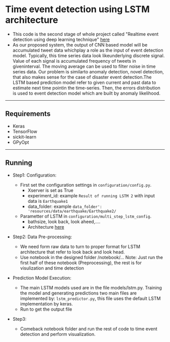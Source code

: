 # Time event detection using LSTM architecture
- This code is the second stage of whole project called "Realtime event detection using deep learning technique" [here](http://sclab.cafe24.com/publications/Proposal%20final4.pdf)
- As our proposed system, the output of CNN based model will be accumulated tweet data whichplay  a  role  as  the  input  of  event  detection  model.  Typically,  this  time  series  data  look  likeunderlying  discrete  signal.  Value  of  each  signal  is  accumulated  frequency  of  tweets  in  giveninterval. The moving average can be used to filter noise in time series data. Our problem is similarto anomaly detection, novel detection, that also makes sense for the case of disaster event detection.The LSTM based prediction model refer to given current and past data to estimate next time pointin the time-series. Then, the errors distribution is used to event detection model which are built by anomaly likelihood.

----
## Requirements
- Keras 
- TensorFlow 
- sickit-learn 
- GPyOpt


----
## Running
- Step1: Configuration: 
    - First set the configuration settings in `configuration/config.py`.
        - Xserver is set as True
        - experiment_id: example `Result of running LSTM 2` with input data is `Earthquake1` 
        - data_folder: example `data_folder': 'resources/data/earthquake/Earthquake2/`
    - Parametter of LSTM in `configuration/multi_step_lstm_config`.
        - bathsize, look back, look aheed,....
        - Architecture [here]()

- Step2: Data Pre-processing:
    - We need form raw data to turn to proper format for LSTM architecture that refer to
look back and look head.
    - Use notebook in the designed folder /notebook/...
    Note: Just run the first half of these notebook (Preprocessing), the rest is for visulization and time detection

- Prediction Model Execution:
    - The main LSTM models used are in the file models/lstm.py. Training the model and generating predictions two main files
    are implemented by: `lstm_predictor.py`, this file uses the default LSTM implementation by keras.
    - Run to get the output file

- Step3: 
    - Comeback notebook folder and run the rest of code to time event detection and perform visualization.
